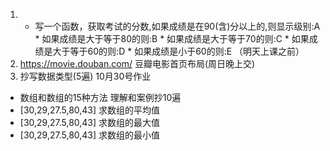 1. * 写一个函数，获取考试的分数,如果成绩是在90(含)分以上的,则显示级别:A * 如果成绩是大于等于80的则:B * 如果成绩是大于等于70的则:C * 如果成绩是大于等于60的则:D * 如果成绩是小于60的则:E （明天上课之前）
2. https://movie.douban.com/  豆瓣电影首页布局(周日晚上交) 
3. 抄写数据类型(5遍)
10月30号作业
- 数组和数组的15种方法 理解和案例抄10遍 
- [30,29,27.5,80,43] 求数组的平均值
- [30,29,27.5,80,43] 求数组的最大值
- [30,29,27.5,80,43] 求数组的最小值

 